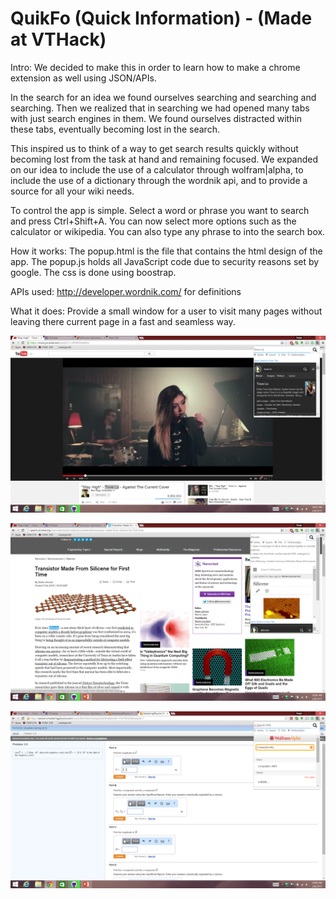 # QuikFo (Quick Information) - (Made at VTHack)
Intro: We decided to make this in order to learn how to make a chrome extension
as well using JSON/APIs. 
<p>
  In the search for an idea we found ourselves searching and searching and searching. Then we realized that in searching we had opened many tabs with just search engines in them. We found ourselves distracted within these tabs, eventually becoming lost in the search. </p>
  <p>This inspired us to think of a way to get search results quickly without becoming lost from the task at hand and remaining focused. We expanded on our idea to include the use of a calculator through wolfram|alpha, to include the use of a dictionary through the wordnik api, and to provide a source for all your wiki needs. </p>
 <p> To control the app is simple. Select a word or phrase you want to search and press Ctrl+Shift+A. You can now select more options such as the calculator or wikipedia. You can also type any phrase to into the search box.</p>

How it works:
The popup.html is the file that contains the html design of the app. 
The popup.js holds all JavaScript code due to security reasons set by google.
The css is done using boostrap.

APIs used:
http://developer.wordnik.com/ for definitions

What it does:
Provide a small window for a user to visit many pages without leaving there current page in a fast and seamless way.

![picture alt](https://raw.githubusercontent.com/TauqirA/QuikFo/master/Picture1.png)

![picture alt](https://raw.githubusercontent.com/TauqirA/QuikFo/master/Picture2.png)

![picture alt](https://raw.githubusercontent.com/TauqirA/QuikFo/master/Picture3.png)
